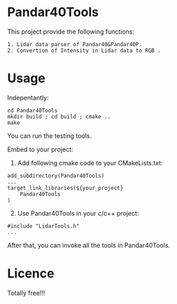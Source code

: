 # Pandar40Tools
This project provide the following functions:
```
1. Lidar data parser of Pandar40&Pandar40P.
2. Convertion of Intensity in Lidar data to RGB .
```

# Usage
Indepentantly:
```
cd Pandar40Tools
mkdir build ; cd build ; cmake ..
make
```
You can run the testing tools.

Embed to your project:
1. Add following cmake code to your CMakeLists.txt:
```
add_subdirectory(Pandar40Tools)
...
target_link_libraries(${your_project}
	Pandar40Tools
)
```

2. Use Pandar40Tools in your c/c++ project:
```
#include "LidarTools.h"
...
```
After that, you can invoke all the tools in Pandar40Tools.

# Licence
Totally free!!!
